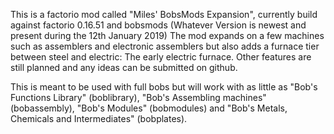 This is a factorio mod called "Miles' BobsMods Expansion", currently build against factorio 0.16.51 and bobsmods (Whatever Version is newest and present during the 12th January 2019) The mod expands on a few machines such as assemblers and electronic assemblers but also adds a furnace tier between steel and electric: The early electric furnace. Other features are still planned and any ideas can be submitted on github.

This is meant to be used with full bobs but will work with as little as "Bob's Functions Library" (boblibrary), "Bob's Assembling machines" (bobassembly), "Bob's Modules" (bobmodules) and "Bob's Metals, Chemicals and Intermediates" (bobplates).